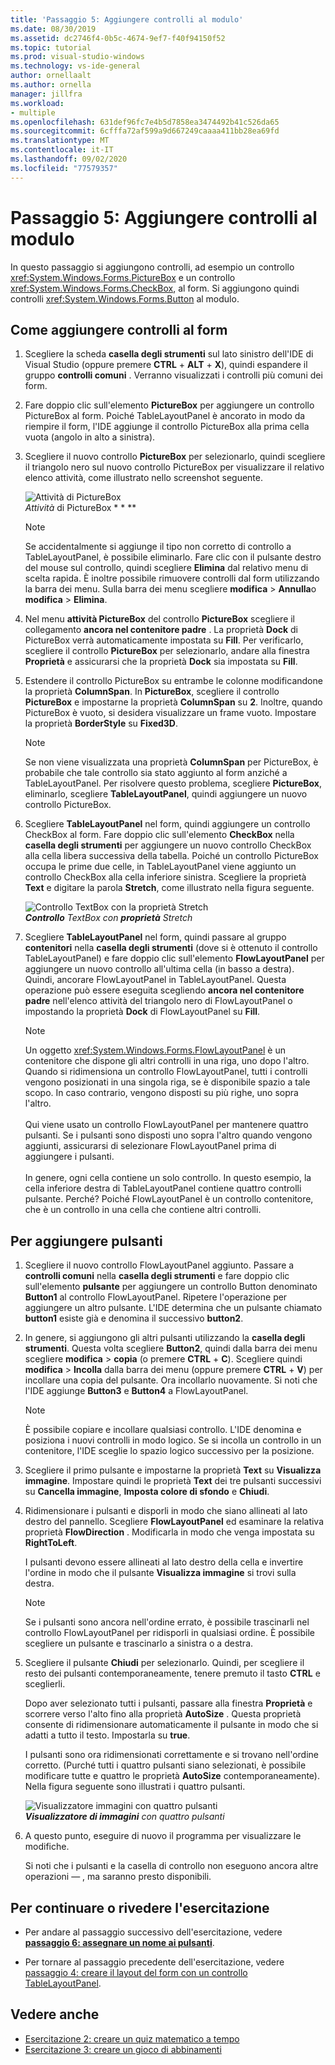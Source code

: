 ```yaml
---
title: 'Passaggio 5: Aggiungere controlli al modulo'
ms.date: 08/30/2019
ms.assetid: dc2746f4-0b5c-4674-9ef7-f40f94150f52
ms.topic: tutorial
ms.prod: visual-studio-windows
ms.technology: vs-ide-general
author: ornellaalt
ms.author: ornella
manager: jillfra
ms.workload:
- multiple
ms.openlocfilehash: 631def96fc7e4b5d7858ea3474492b41c526da65
ms.sourcegitcommit: 6cfffa72af599a9d667249caaaa411bb28ea69fd
ms.translationtype: MT
ms.contentlocale: it-IT
ms.lasthandoff: 09/02/2020
ms.locfileid: "77579357"
---
```

# <a name="step-5-add-controls-to-your-form"></a>Passaggio 5: Aggiungere controlli al modulo

In questo passaggio si aggiungono controlli, ad esempio un controllo <xref:System.Windows.Forms.PictureBox> e un controllo <xref:System.Windows.Forms.CheckBox>, al form. Si aggiungono quindi controlli <xref:System.Windows.Forms.Button> al modulo.

## <a name="how-to-add-controls-to-your-form"></a>Come aggiungere controlli al form

1. Scegliere la scheda **casella degli strumenti** sul lato sinistro dell'IDE di Visual Studio (oppure premere **CTRL** + **ALT** + **X**), quindi espandere il gruppo **controlli comuni** . Verranno visualizzati i controlli più comuni dei form.

1. Fare doppio clic sull'elemento **PictureBox** per aggiungere un controllo PictureBox al form. Poiché TableLayoutPanel è ancorato in modo da riempire il form, l'IDE aggiunge il controllo PictureBox alla prima cella vuota (angolo in alto a sinistra).

1. Scegliere il nuovo controllo **PictureBox** per selezionarlo, quindi scegliere il triangolo nero sul nuovo controllo PictureBox per visualizzare il relativo elenco attività, come illustrato nello screenshot seguente.

    ![Attività di PictureBox](../ide/media/express_pictureboxtasks.png)<br/>*Attività* di PictureBox * * **

    > [!NOTE]
    > Se accidentalmente si aggiunge il tipo non corretto di controllo a TableLayoutPanel, è possibile eliminarlo. Fare clic con il pulsante destro del mouse sul controllo, quindi scegliere **Elimina** dal relativo menu di scelta rapida. È inoltre possibile rimuovere controlli dal form utilizzando la barra dei menu. Sulla barra dei menu scegliere **modifica**  >  **Annulla**o **modifica**  >  **Elimina**.

1. Nel menu **attività PictureBox** del controllo **PictureBox** scegliere il collegamento **ancora nel contenitore padre** . La proprietà **Dock** di PictureBox verrà automaticamente impostata su **Fill**. Per verificarlo, scegliere il controllo **PictureBox** per selezionarlo, andare alla finestra **Proprietà** e assicurarsi che la proprietà **Dock** sia impostata su **Fill**.

1. Estendere il controllo PictureBox su entrambe le colonne modificandone la proprietà **ColumnSpan**. In **PictureBox**, scegliere il controllo **PictureBox** e impostarne la proprietà **ColumnSpan** su **2**. Inoltre, quando PictureBox è vuoto, si desidera visualizzare un frame vuoto. Impostare la proprietà **BorderStyle** su **Fixed3D**.

    > [!NOTE]
    > Se non viene visualizzata una proprietà **ColumnSpan** per PictureBox, è probabile che tale controllo sia stato aggiunto al form anziché a TableLayoutPanel. Per risolvere questo problema, scegliere **PictureBox**, eliminarlo, scegliere **TableLayoutPanel**, quindi aggiungere un nuovo controllo PictureBox.

1. Scegliere **TableLayoutPanel** nel form, quindi aggiungere un controllo CheckBox al form. Fare doppio clic sull'elemento **CheckBox** nella **casella degli strumenti** per aggiungere un nuovo controllo CheckBox alla cella libera successiva della tabella. Poiché un controllo PictureBox occupa le prime due celle, in TableLayoutPanel viene aggiunto un controllo CheckBox alla cella inferiore sinistra. Scegliere la proprietà **Text** e digitare la parola **Stretch**, come illustrato nella figura seguente.

    ![Controllo TextBox con la proprietà Stretch](../ide/media/express_pictureviewercheckbox.png)<br/>***Controllo*** *TextBox con* ***proprietà*** *Stretch*

1. Scegliere **TableLayoutPanel** nel form, quindi passare al gruppo **contenitori** nella **casella degli strumenti** (dove si è ottenuto il controllo TableLayoutPanel) e fare doppio clic sull'elemento **FlowLayoutPanel** per aggiungere un nuovo controllo all'ultima cella (in basso a destra). Quindi, ancorare FlowLayoutPanel in TableLayoutPanel. Questa operazione può essere eseguita scegliendo **ancora nel contenitore padre** nell'elenco attività del triangolo nero di FlowLayoutPanel o impostando la proprietà **Dock** di FlowLayoutPanel su **Fill**.

    > [!NOTE]
    > Un oggetto <xref:System.Windows.Forms.FlowLayoutPanel> è un contenitore che dispone gli altri controlli in una riga, uno dopo l'altro. Quando si ridimensiona un controllo FlowLayoutPanel, tutti i controlli vengono posizionati in una singola riga, se è disponibile spazio a tale scopo. In caso contrario, vengono disposti su più righe, uno sopra l'altro. <br/><br/>Qui viene usato un controllo FlowLayoutPanel per mantenere quattro pulsanti. Se i pulsanti sono disposti uno sopra l'altro quando vengono aggiunti, assicurarsi di selezionare FlowLayoutPanel prima di aggiungere i pulsanti. <br/><br/>In genere, ogni cella contiene un solo controllo. In questo esempio, la cella inferiore destra di TableLayoutPanel contiene quattro controlli pulsante. Perché?  Poiché FlowLayoutPanel è un controllo contenitore, che è un controllo in una cella che contiene altri controlli.

## <a name="to-add-buttons"></a>Per aggiungere pulsanti

1. Scegliere il nuovo controllo FlowLayoutPanel aggiunto. Passare a **controlli comuni** nella **casella degli strumenti** e fare doppio clic sull'elemento **pulsante** per aggiungere un controllo Button denominato **Button1** al controllo FlowLayoutPanel. Ripetere l'operazione per aggiungere un altro pulsante. L'IDE determina che un pulsante chiamato **button1** esiste già e denomina il successivo **button2**.

1. In genere, si aggiungono gli altri pulsanti utilizzando la **casella degli strumenti**. Questa volta scegliere **Button2**, quindi dalla barra dei menu scegliere **modifica**  >  **copia** (o premere **CTRL** + **C**). Scegliere quindi **modifica**  >  **Incolla** dalla barra dei menu (oppure premere **CTRL** + **V**) per incollare una copia del pulsante. Ora incollarlo nuovamente. Si noti che l'IDE aggiunge **Button3** e **Button4** a FlowLayoutPanel.

    > [!NOTE]
    > È possibile copiare e incollare qualsiasi controllo. L'IDE denomina e posiziona i nuovi controlli in modo logico. Se si incolla un controllo in un contenitore, l'IDE sceglie lo spazio logico successivo per la posizione.

1. Scegliere il primo pulsante e impostarne la proprietà **Text** su **Visualizza immagine**. Impostare quindi le proprietà **Text** dei tre pulsanti successivi su **Cancella immagine**, **Imposta colore di sfondo** e **Chiudi**.

1. Ridimensionare i pulsanti e disporli in modo che siano allineati al lato destro del pannello. Scegliere **FlowLayoutPanel** ed esaminare la relativa proprietà **FlowDirection** . Modificarla in modo che venga impostata su **RightToLeft**.

   I pulsanti devono essere allineati al lato destro della cella e invertire l'ordine in modo che il pulsante **Visualizza immagine** si trovi sulla destra.

    > [!NOTE]
    > Se i pulsanti sono ancora nell'ordine errato, è possibile trascinarli nel controllo FlowLayoutPanel per ridisporli in qualsiasi ordine. È possibile scegliere un pulsante e trascinarlo a sinistra o a destra.

1. Scegliere il pulsante **Chiudi** per selezionarlo. Quindi, per scegliere il resto dei pulsanti contemporaneamente, tenere premuto il tasto **CTRL** e sceglierli.

   Dopo aver selezionato tutti i pulsanti, passare alla finestra **Proprietà** e scorrere verso l'alto fino alla proprietà **AutoSize** . Questa proprietà consente di ridimensionare automaticamente il pulsante in modo che si adatti a tutto il testo. Impostarla su **true**.

   I pulsanti sono ora ridimensionati correttamente e si trovano nell'ordine corretto. (Purché tutti i quattro pulsanti siano selezionati, è possibile modificare tutte e quattro le proprietà **AutoSize** contemporaneamente). Nella figura seguente sono illustrati i quattro pulsanti.

    ![Visualizzatore immagini con quattro pulsanti](../ide/media/express_autosize.png)<br/>***Visualizzatore di immagini*** *con quattro pulsanti*

1. A questo punto, eseguire di nuovo il programma per visualizzare le modifiche.

   Si noti che i pulsanti e la casella di controllo non eseguono ancora altre operazioni &mdash; , ma saranno presto disponibili.

## <a name="to-continue-or-review"></a>Per continuare o rivedere l'esercitazione

* Per andare al passaggio successivo dell'esercitazione, vedere **[passaggio 6: assegnare un nome ai pulsanti](../ide/step-6-name-your-button-controls.md)**.

* Per tornare al passaggio precedente dell'esercitazione, vedere [passaggio 4: creare il layout del form con un controllo TableLayoutPanel](../ide/step-4-lay-out-your-form-with-a-tablelayoutpanel-control.md).

## <a name="see-also"></a>Vedere anche

* [Esercitazione 2: creare un quiz matematico a tempo](tutorial-2-create-a-timed-math-quiz.md)
* [Esercitazione 3: creare un gioco di abbinamenti](tutorial-3-create-a-matching-game.md)
